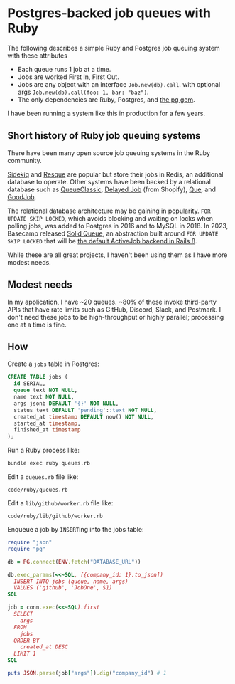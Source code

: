 # Postgres-backed job queues with Ruby

The following describes a simple Ruby and Postgres job queuing system
with these attributes

- Each queue runs 1 job at a time.
- Jobs are worked First In, First Out.
- Jobs are any object with an interface `Job.new(db).call`.
  with optional args `Job.new(db).call(foo: 1, bar: "baz")`.
- The only dependencies are Ruby, Postgres, and
  [the pg gem](https://github.com/ged/ruby-pg).

I have been running a system like this in production for a few years.

## Short history of Ruby job queuing systems

There have been many open source job queuing systems in the Ruby community.

[Sidekiq](https://sidekiq.org/) and [Resque](https://github.com/resque/resque)
are popular but store their jobs in Redis, an additional database to operate.
Other systems have been backed by a relational database
such as [QueueClassic](https://github.com/QueueClassic/queue_classic),
[Delayed Job](https://github.com/collectiveidea/delayed_job) (from Shopify),
[Que](https://github.com/que-rb/que), and
[GoodJob](https://github.com/bensheldon/good_job).

The relational database architecture may be gaining in popularity.
`FOR UPDATE SKIP LOCKED`, which avoids blocking and waiting on locks when polling jobs,
was added to Postgres in 2016 and to MySQL in 2018.
In 2023, Basecamp released
[Solid Queue](https://github.com/basecamp/solid_queue),
an abstraction built around `FOR UPDATE SKIP LOCKED`
that will be [the default ActiveJob backend in Rails 8](https://github.com/rails/rails/issues/50442).

While these are all great projects, I haven't been using them
as I have more modest needs.

## Modest needs

In my application, I have ~20 queues.
~80% of these invoke third-party APIs that have rate limits
such as GitHub, Discord, Slack, and Postmark.
I don't need these jobs to be high-throughput or highly parallel;
processing one at a time is fine.

## How

Create a `jobs` table in Postgres:

```sql
CREATE TABLE jobs (
  id SERIAL,
  queue text NOT NULL,
  name text NOT NULL,
  args jsonb DEFAULT '{}' NOT NULL,
  status text DEFAULT 'pending'::text NOT NULL,
  created_at timestamp DEFAULT now() NOT NULL,
  started_at timestamp,
  finished_at timestamp
);
```

Run a Ruby process like:

```bash
bundle exec ruby queues.rb
```

Edit a `queues.rb` file like:

```embed
code/ruby/queues.rb
```

Edit a `lib/github/worker.rb` file like:

```embed
code/ruby/lib/github/worker.rb
```

Enqueue a job by `INSERT`ing into the jobs table:

```ruby
require "json"
require "pg"

db = PG.connect(ENV.fetch("DATABASE_URL"))

db.exec_params(<<~SQL, [{company_id: 1}.to_json])
  INSERT INTO jobs (queue, name, args)
  VALUES ('github', 'JobOne', $1)
SQL

job = conn.exec(<<~SQL).first
  SELECT
    args
  FROM
    jobs
  ORDER BY
    created_at DESC
  LIMIT 1
SQL

puts JSON.parse(job["args"]).dig("company_id") # 1
```
